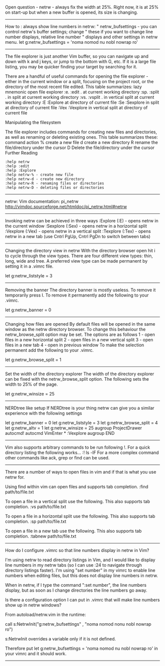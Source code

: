 Open question - netrw - always fix the width at 25%. Right now, it is at 25% on start-up but when a new buffer is opened, its size is changing.

------------------------------------------


How to : always show line numbers in netrw:
		    " netrw_bufsettings - you can control netrw's buffer settings; change
		    " these if you want to change line number displays, relative line number
		    " displays and other settings in netrw menu.
			let g:netrw_bufsettings = 'noma nomod nu nobl nowrap ro'

--------------------------------------------

The file explorer is just another Vim buffer, so you can navigate up and down with k and j keys, or jump to the bottom with G, etc. If it is a large file listing, you may be quicker finding your target by searching for it.

There are a handful of useful commands for opening the file explorer - either in the current window or a split, focusing on the project root, or the directory of the most recent file edited. This table summarizes:
lazy 	mnemonic 	open file explorer
:e. 	:edit . 	at current working directory
:sp. 	:split . 	in split at current working directory
:vs. 	:vsplit . 	in vertical split at current working directory
:E 	:Explore 	at directory of current file
:Se 	:Sexplore 	in split at directory of current file
:Vex 	:Vexplore 	in vertical split at directory of current file

Manipulating the filesystem

The file explorer includes commands for creating new files and directories, as well as renaming or deleting existing ones. This table summarizes these:
command 	action
% 	create a new file
d 	create a new directory
R 	rename the file/directory under the cursor
D 	Delete the file/directory under the cursor
Further Reading

    :help netrw
    :help :edit
    :help :Explore
    :help netrw-% - create new file
    :help netrw-d - create new directory
    :help netrw-R - renaming files or directories
    :help netrw-D - deleting files or directories


--------------------------------------------

netrw:
Vim documentation: pi_netrw
http://vimdoc.sourceforge.net/htmldoc/pi_netrw.html#netrw

--------------------------------------------

Invoking netrw can be achieved in three ways
    :Explore (:E) - opens netrw in the current window
    :Sexplore (:Sex) - opens netrw in a horizontal split
    :Vexplore (:Vex) - opens netrw in a vertical split
    :Texplore (:Tex) - opens netrw in a new tab (use Cntrl PgUp, Cntrl PgDn to switch between tabs)
    
--------------------------------------------

Changing the directory view in netrw
With the directory browser open hit i to cycle through the view types. There are four different view types: thin, long, wide and tree. A preferred view type can be made permanent by setting it in a .vimrc file.

let g:netrw_liststyle = 3

--------------------------------------------

Removing the banner
The directory banner is mostly useless. To remove it temporarily press I. To remove it permanently add the following to your .vimrc.

let g:netrw_banner = 0

--------------------------------------------

Changing how files are opened
By default files will be opened in the same window as the netrw directory browser. To change this behaviour the netrw_browse_split option may be set. The options are as follows
    1 - open files in a new horizontal split
    2 - open files in a new vertical split
    3 - open files in a new tab
    4 - open in previous window
To make the selection permanent add the following to your .vimrc.

let g:netrw_browse_split = 1

--------------------------------------------

Set the width of the directory explorer
The width of the directory explorer can be fixed with the netrw_browse_split option. The following sets the width to 25% of the page.

let g:netrw_winsize = 25

--------------------------------------------

NERDtree like setup
If NERDtree is your thing netrw can give you a similar experience with the following settings

let g:netrw_banner = 0
let g:netrw_liststyle = 3
let g:netrw_browse_split = 4
let g:netrw_altv = 1
let g:netrw_winsize = 25
augroup ProjectDrawer
  autocmd!
  autocmd VimEnter * :Vexplore
augroup END

--------------------------------------------

Vim also supports arbitrary commands to be run following !. For a quick directory listing the following works...  :! ls -lF
For a more complex command other commands like ack, grep or find can be used.

--------------------------------------------

There are a number of ways to open files in vim and if that is what you use netrw for. 

Using find within vim can open files and supports tab completion.
:find path/to/file.txt

To open a file in a vertical split use the following. This also supports tab completion.
:vs path/to/file.txt

To open a file in a horizontal split use the following. This also supports tab completion.
:sp path/to/file.txt

To open a file in a new tab use the following. This also supports tab completion.
:tabnew path/to/file.txt

--------------------------------------------

How do I configure .vimrc so that line numbers display in netrw in Vim?

I'm using netrw to read directory listings in Vim, and I would like to display line numbers in my netrw tabs (so I can use :24 to navigate through directory listings faster). I'm using "set number" in my vimrc to enable line numbers when editing files, but this does not display line numbers in netrw.

When in netrw, if I type the command ":set number", the line numbers display, but as soon as I change directories the line numbers go away.

Is there a configuration option I can put in .vimrc that will make line numbers show up in netrw windows?


From autoload/netrw.vim in the runtime:

call s:NetrwInit("g:netrw_bufsettings" , "noma nomod nonu nobl nowrap ro")

s:NetrwInit overrides a variable only if it is not defined.

Therefore put let g:netrw_bufsettings = 'noma nomod nu nobl nowrap ro' in your vimrc and it should work. 

--------------------------------------------

